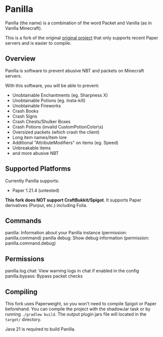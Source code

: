 # Panilla
Panilla (the name) is a combination of the word Packet and Vanilla (as in Vanilla Minecraft).

This is a fork of the original [original project](https://www.spigotmc.org/resources/65694/) that only supports recent Paper servers and is easier to compile.

## Overview
Panilla is software to prevent abusive NBT and packets on Minecraft servers.

With this software, you will be able to prevent:

- Unobtainable Enchantments (eg. Sharpness X)
- Unobtainable Potions (eg. Insta-kill)
- Unobtainable Fireworks
- Crash Books
- Crash Signs
- Crash Chests/Shulker Boxes
- Crash Potions (invalid CustomPotionColor\s)
- Oversized packets (which crash the client)
- Long item names/item lore
- Additional "AttributeModifiers" on items (eg. Speed)
- Unbreakable items
- and more abusive NBT

## Supported Platforms
Currently Panilla supports:
- Paper 1.21.4 (untested)

**This fork does NOT support CraftBukkit/Spigot**. It supports Paper derivatives (Purpur, etc.) including Folia. 

## Commands
panilla: Information about your Panilla instance (permission: panilla.command)
panilla debug: Show debug information (permission: panilla.command.debug)

## Permissions
panilla.log.chat: View warning logs in chat if enabled in the config
panilla.bypass: Bypass packet checks

## Compiling
This fork uses Paperweight, so you won't need to compile Spigot or Paper beforehand.
You can compile the project with the shadowJar task or by running `./gradlew build`. The output plugin jars file will located in the `target/` directory.

Java 21 is required to build Panilla.
